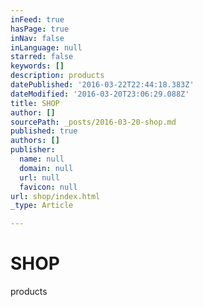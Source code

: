 ```yaml
---
inFeed: true
hasPage: true
inNav: false
inLanguage: null
starred: false
keywords: []
description: products
datePublished: '2016-03-22T22:44:18.383Z'
dateModified: '2016-03-20T23:06:29.088Z'
title: SHOP
author: []
sourcePath: _posts/2016-03-20-shop.md
published: true
authors: []
publisher:
  name: null
  domain: null
  url: null
  favicon: null
url: shop/index.html
_type: Article

---
```

# SHOP

products
